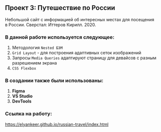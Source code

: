 ## Проект 3: Путешествие по России

Небольшой сайт с информацией об интересных местах для посещения в России.
Сверстал: Иттеров Кирилл. 2020.

### В данной работе используется следующее:
1.  Методология `Nested БЭМ`
2.  `Grid Layout` - для построения адаптивных сеток изображений
3.  Запросы `Media Queries` адаптируют страницу для девайсов с разным разрешением экрана
4.  `CSS Flexbox`

### В создании также были использованы:
1. **Figma**
2. **VS Studio**
3. **DevTools**

### Ссылка на работу:
https://elyankeer.github.io/russian-travel/index.html 

